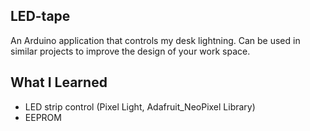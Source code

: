 ## LED-tape

An Arduino application that controls my desk lightning. Can be used in similar projects to improve the design of your work space.

## What I Learned

* LED strip control (Pixel Light, Adafruit_NeoPixel Library)
* EEPROM

